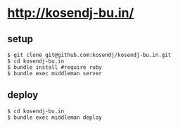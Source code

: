 # http://kosendj-bu.in/

## setup

```shell
$ git clone git@github.com:kosendj/kosendj-bu.in.git
$ cd kosendj-bu.in
$ bundle install #require ruby
$ bundle exec middleman server
```

## deploy

```shell
$ cd kosendj-bu.in
$ bundle exec middleman deploy
```
